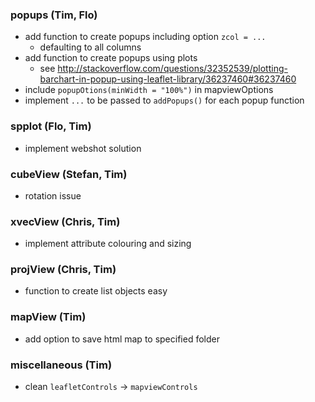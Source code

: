 ### popups (Tim, Flo)

* add function to create popups including option `zcol = ...`
    * defaulting to all columns
* add function to create popups using plots
    * see http://stackoverflow.com/questions/32352539/plotting-barchart-in-popup-using-leaflet-library/36237460#36237460
* include `popupOtions(minWidth = "100%")` in mapviewOptions 
* implement `...` to be passed to `addPopups()` for each popup function

### spplot (Flo, Tim)

* implement webshot solution

### cubeView (Stefan, Tim)

* rotation issue

### xvecView (Chris, Tim)

* implement attribute colouring and sizing

### projView (Chris, Tim)

* function to create list objects easy

### mapView (Tim)

* add option to save html map to specified folder

### miscellaneous (Tim)

* clean `leafletControls` -> `mapviewControls`
